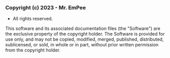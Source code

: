 ### Copyright (c) 2023 - Mr. EmPee
 - All rights reserved.

This software and its associated documentation files (the "Software") are the exclusive property of the copyright holder. The Software is provided for use only, and may not be copied, modified, merged, published, distributed, sublicensed, or sold, in whole or in part, without prior written permission from the copyright holder.
